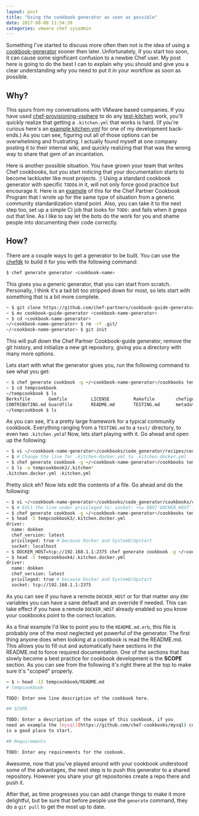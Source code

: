 ```yaml
---
layout: post
title: "Using the cookbook generator as soon as possible"
date: 2017-08-08 11:54:39
categories: vmware chef sysadmin
---
```


Something I've started to discuss more often then not is the idea of using a
[cookbook-generator][docscookbook] sooner then later. Unfortunately, if you start
too soon, it can cause some significant confusion to a newbie Chef user. My post
here is going to do the best I can to explain why you should and give you a clear
understanding why you need to put it in your workflow as soon as possible.

## Why?

This spurs from my conversations with VMware based companies. If you have used
[chef-provisioning-vsphere][cpvsphere] to do any [test-kitchen][kitchen] work,
you'll quickly realize that getting a `.kitchen.yml` that works is hard. (If you're
curious here's an [example kitchen.yml][examplekitchen] for one of my development
back-ends.) As you can see, figuring out all of those options can be overwhelming
and frustrating. I actually found myself at one company posting it to their internal
wiki, and quickly realizing that that was the wrong way to share that gem of an
incantation.

Here is another possible situation. You have grown your team that writes Chef cookbooks,
but you start noticing that your documentation starts to become lackluster like
most projects. ;) Using a standard cookbook generator with specific `TODO`s in it,
will not only force good practice but encourage it.
Here is an [example][cpcptodo] of this for the Chef Partner Cookbook Program that I wrote up for the
same type of situation from a generic community standardization stand point.
Also, you can take it to the next step too, set up a simple CI job
that looks for `TODO:` and fails when it greps out that line. As I like to say let the bots do the work
for you and shame people into documenting their code correctly.

## How?

There are a couple ways to get a generator to be built. You can use the [chefdk][chefdk]
to build it for you with the following command:

```bash
$ chef generate generator <cookbook-name>
```

This gives you a generic generator, that you can start from scratch. Personally, I think it's
a tad bit too stripped down for most, so lets start with something that is a bit more complete.

```bash
~ $ git clone https://github.com/chef-partners/cookbook-guide-generator.git
~ $ mv cookbook-guide-generator <cookbook-name-generator>
~ $ cd <cookbook-name-generator>
~/<cookbook-name-generator> $ rm -rf .git/
~/<cookbook-name-generator> $ git init
```

This will pull down the Chef Partner Cookbook-guide generator, remove the git history, and initialize
a new git repository, giving you a directory with many more options.

Lets start with what the generator gives you, run the following command to see what you get:

```bash
~ $ chef generate cookbook -g ~/<cookbook-name-generator>/cookbooks tempcookbook
~ $ cd tempcookbook
~/tempcookbook $ ls
Berksfile       Gemfile         LICENSE         Rakefile        chefignore      recipes         test
CONTRIBUTING.md Guardfile       README.md       TESTING.md      metadata.rb     spec
~/tempcookbook $ ls
```

As you can see, it's a pretty large framework for a typical community cookbook. Everything ranging
from a `TESTING.md` to a `test/` directory, to even two `.kitchen.yml`s! Now, lets start playing with it.
Go ahead and open up the following:

```bash
~ $ vi ~/<cookbook-name-generator>/cookbooks/code_generator/recipes/cookbook.rb
~ $ # Change the line for .kitchen-docker.yml to .kitchen.docker.yml
~ $ chef generate cookbook -g ~/<cookbook-name-generator>/cookbooks tempcookbook2
~ $ ls -a tempcookbook2/.kitchen*
.kitchen.docker.yml .kitchen.yml
```

Pretty slick eh? Now lets edit the contents of a file. Go ahead and do the following:

```bash
~ $ vi ~/<cookbook-name-generator>/cookbooks/code_generator/cookbooks/code_generator/templates/default/kitchen.docker.yml.erb
~ $ # Edit the line under privileged to: socket: <%= ENV['DOCKER_HOST'] || "localhost" %>
~ $ chef generate cookbook -g ~/<cookbook-name-generator>/cookbooks tempcookbook3
~ $ head -5 tempcookbook3/.kitchen.docker.yml
driver:
  name: dokken
  chef_version: latest
  privileged: true # because Docker and SystemD/Upstart
  socket: localhost
~ $ DOCKER_HOST=tcp://192.168.1.1:2375 chef generate cookbook -g ~/<cookbook-name-generator>/cookbooks tempcookbook4
~ $ head -5 tempcookbook4/.kitchen.docker.yml
driver:
  name: dokken
  chef_version: latest
  privileged: true # because Docker and SystemD/Upstart
  socket: tcp://192.168.1.1:2375
```

As you can see if you have a remote `DOCKER_HOST` or for that matter _any_ `ENV` variables you can have a
sane default and an override if needed. This can take effect if you have a remote `DOCKER_HOST` already
enabled so you know your cookbooks point to the correct location.

As a final example I'd like to point you to the `README.md.erb`, this file is probably one of the most
neglected yet powerful of the generator. The first thing anyone does when looking at a cookbook is read
the README.md. This allows you to fill out and automatically have sections in the README.md to force
required documentation. One of the sections that has slowly become a best practice for cookbook
development is the **SCOPE** section. As you can see from the following it's right there at the
top to make sure it's "scoped" properly.

```bash
~ $ > head -13 tempcookbook/README.md
# tempcookbook

TODO: Enter one line description of the cookbook here.

## SCOPE

TODO: Enter a description of the scope of this cookbook, if you
need an example the [mysql](https://github.com/chef-cookbooks/mysql) cookbook
is a good place to start.

## Requirements

TODO: Enter any requirements for the coobook.
```

Awesome, now that you've played around with your cookbook understood some of the advantages,
the next step is to push this generator to a shared repository. However you share your git
repositories create a repo there and push it.

After that, as time progresses you can add change things to make it more delightful, but
be sure that before people use the `generate` command, they do a `git pull` to get the
most up to date.

[chefdk]: http://chefdk.io
[cpcptodo]: https://github.com/chef-partners/cookbook-guide-generator/blob/master/cookbooks/code_generator/templates/default/README.md.erb
[docscookbook]: https://docs.chef.io/ctl_chef.html#chef-generate-cookbook
[cpvsphere]: https://github.com/chef-partners/chef-provisioning-vsphere
[examplekitchen]: https://github.com/jjasghar/vsphere_testing/blob/master/.kitchen.yml
[kitchen]: http://kitchen.ci/

